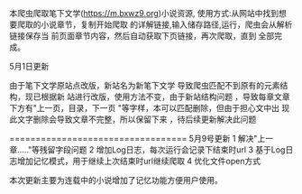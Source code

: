 本爬虫爬取笔下文学(https://m.bxwz9.org)小说资源, 使用方式:从网站中找到想要爬取的小说章节，复制开始爬取 的详解链接,输入储存路径,运行，爬虫会从解析链接保存当 前页面章节内容，然后自动获取下页链接，再次爬取，直到 全部完成。

5月1日更新

由于笔下文学原站点改版，新站名为新笔下文学 导致爬虫匹配不到原有的元素结构，现已根据新 站进行改版，使用方法不变，由于新站结构问题 ，导致每章文章下方有"上一页，目录，下一页 "等字样，本可以匹配删除，但由于担心文中出 现此文字删除会导致文章不完整，所以保留下来 ，待后续更新解决此问题



==================================
5月9号更新
1 解决"上一章....."等残留字段问题
2 增加Log日志，每次运行会记录下结束时url
3 基于Log日志增加记忆模式，用于继续上次结束时url继续爬取
4 优化文件open方式



本次更新主要为连载中的小说增加了记忆功能方便用户使用。